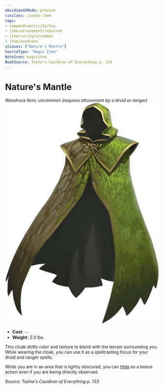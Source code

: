 ```yaml
---
obsidianUIMode: preview
cssclass: json5e-item
tags:
- compendium/src/5e/tce
- item/attunement/required
- item/rarity/uncommon
- item/wondrous
aliases: ["Nature's Mantle"]
SourceType: "Magic Item"
NoteIcon: magicitem
BookSource: Tasha's Cauldron of Everything p. 133
---
```

# Nature's Mantle
*Wondrous Item, uncommon (requires attunement by a druid or ranger)*  
![](https://raw.githubusercontent.com/5etools-mirror-2/5etools-img/main/items/TCE/Nature%27s%20Mantle.webp#right)  

- **Cost**: ⏤
- **Weight**: 2.0 lbs.

This cloak shifts color and texture to blend with the terrain surrounding you. While wearing the cloak, you can use it as a spellcasting focus for your druid and ranger spells.

While you are in an area that is lightly obscured, you can [Hide](/2-Mechanics/CLI/rules/actions.md#Hide) as a bonus action even if you are being directly observed.

*Source: Tasha's Cauldron of Everything p. 133*